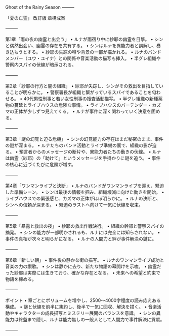 Ghost of the Rainy Season
⸻

「夏の亡霊」
改訂版 章構成案

⸻

第1章「雨の夜の幽霊と出会う」
	•	ルナが雨宿り中に紗耶の幽霊を目撃。
	•	シンと偶然出会い、幽霊の存在を共有する。
	•	シンはルナを異能力者と誤解し、巻き込もうとする。
	•	紗耶の失踪の噂や背景の一部が描かれる。
	•	ルナのバンドメンバー（ユウ・ユイナ）との関係や音楽活動の描写も挿入。
	•	半グレ組織や警察内スパイの伏線が暗示される。

⸻

第2章「紗耶の行方と闇の組織」
	•	紗耶が失踪し、シンがその救出を目指していることが明らかに。
	•	警察署長が組織と繋がっているスパイであることを匂わせる。
	•	40代男性刑事と若い女性刑事の捜査活動描写。
	•	半グレ組織の新種薬物の蔓延とライブハウスの危険な事情。
	•	ライブハウスのバーテンダー・カズマの正体が少しずつ見えてくる。
	•	ルナが事件に深く関わっていく決意を固める。

⸻

第3章「謎の幻覚と迫る危機」
	•	シンの幻覚能力の存在はまだ秘密のまま、事件の謎が深まる。
	•	ルナたちのバンド活動とライブ準備の裏で、組織の影が迫る。
	•	預言者からのメッセージの断片や、異能力者たちの動きの伏線。
	•	ルナは幽霊（紗耶）の「助けて」というメッセージを手掛かりに謎を追う。
	•	事件の核心に近づくたびに危険が増す。

⸻

第4章「ワンマンライブと決断」
	•	ルナのバンドがワンマンライブを迎え、緊迫した準備シーン。
	•	シンは最後の情報を掴み、組織壊滅に向けた動きを開始。
	•	ライブハウスでの緊張感と、カズマの正体がほぼ明らかに。
	•	ルナの決断と、シンへの信頼が深まる。
	•	緊迫のラストへ向けて一気に伏線を収束。

⸻

第5章「暴露と救出の夜」
	•	紗耶の救出作戦決行。
	•	組織の幹部と警察スパイの摘発。
	•	シンの能力が一部明かされるも、ルナには完全には知らされない。
	•	事件の真相が次々と明らかになる。
	•	ルナの人間力と絆が事件解決の鍵に。

⸻

第6章「新しい朝」
	•	事件後の静かな街の描写。
	•	ルナのワンマンライブ成功と音楽の力の讃歌。
	•	シンは静かに去り、新たな物語の幕開けを示唆。
	•	幽霊だった紗耶は実際には生きており、確かな存在となる。
	•	未来への希望と約束で物語を締める。

⸻

ポイント
	•	章ごとにボリュームを増やし、2500〜4000字程度の読み応えある構成。
	•	謎と伏線を前半に集約し、後半で一気に回収、解決を描く。
	•	音楽活動やキャラクターの成長描写とミステリー展開のバランスを意識。
	•	シンの異能力は終盤まで隠し、ルナは能力無しの一般人として人間力で事件解決に貢献。

⸻

